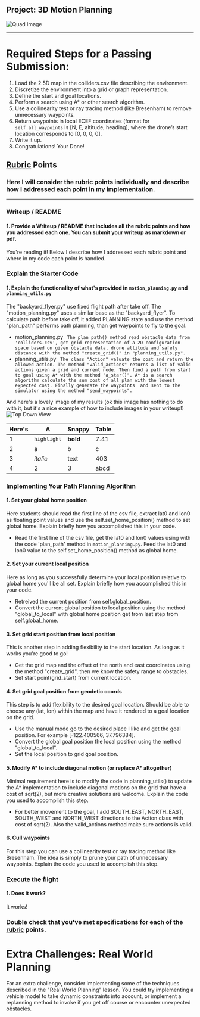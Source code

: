 ## Project: 3D Motion Planning
![Quad Image](./misc/enroute.png)

---


# Required Steps for a Passing Submission:
1. Load the 2.5D map in the colliders.csv file describing the environment.
2. Discretize the environment into a grid or graph representation.
3. Define the start and goal locations.
4. Perform a search using A* or other search algorithm.
5. Use a collinearity test or ray tracing method (like Bresenham) to remove unnecessary waypoints.
6. Return waypoints in local ECEF coordinates (format for `self.all_waypoints` is [N, E, altitude, heading], where the drone’s start location corresponds to [0, 0, 0, 0].
7. Write it up.
8. Congratulations!  Your Done!

## [Rubric](https://review.udacity.com/#!/rubrics/1534/view) Points
### Here I will consider the rubric points individually and describe how I addressed each point in my implementation.  

---
### Writeup / README

#### 1. Provide a Writeup / README that includes all the rubric points and how you addressed each one.  You can submit your writeup as markdown or pdf.  

You're reading it! Below I describe how I addressed each rubric point and where in my code each point is handled.

### Explain the Starter Code

#### 1. Explain the functionality of what's provided in `motion_planning.py` and `planning_utils.py`
The "backyard_flyer.py" use fixed flight path after take off. The "motion_planning.py" uses a similar base as the "backyard_flyer". To calculate path before take off, it added PLANNING state and use the  method "plan_path" performs path planning, than get waypoints to fly to the goal.
- motion_planning.py
` 
The plan_path() method read obstacle data from 'colliders.csv', get grid representation of a 2D configuration space based on given obstacle data, drone altitude and safety distance with the method "create_grid()" in "planning_utils.py". 
` 
- planning_utils.py
` 
The class "Action" valuate the cost and return the allowed action. The method "valid_actions" returns a list of valid actions given a grid and current node.
Then find a path from start to goal using A* with the method "a_star()". A* is a search algorithm calculate the sum cost of all plan with the lowest expected cost.
Finally generate the waypoints  and sent to the simulator using the method "send_waypoints".
` 

And here's a lovely image of my results (ok this image has nothing to do with it, but it's a nice example of how to include images in your writeup!)
![Top Down View](./misc/high_up.png)

Here's | A | Snappy | Table
--- | --- | --- | ---
1 | `highlight` | **bold** | 7.41
2 | a | b | c
3 | *italic* | text | 403
4 | 2 | 3 | abcd

### Implementing Your Path Planning Algorithm

#### 1. Set your global home position
Here students should read the first line of the csv file, extract lat0 and lon0 as floating point values and use the self.set_home_position() method to set global home. Explain briefly how you accomplished this in your code.
- Read the first line of the csv file, get the lat0 and lon0 values using with the code 'plan_path' method in `motion_planning.py`. Feed the lat0 and lon0 value to the self.set_home_position() method as global home.

#### 2. Set your current local position
Here as long as you successfully determine your local position relative to global home you'll be all set. Explain briefly how you accomplished this in your code.
- Retreived the current position from self.global_position.
- Convert the current global position to local position using the method "global_to_local" with global home position get from last step from self.global_home.

#### 3. Set grid start position from local position
This is another step in adding flexibility to the start location. As long as it works you're good to go!
- Get the grid map and the offset of the north and east coordinates using the method "create_grid", then we know the safety range to obstacles.
- Set start point(grid_start) from current location.

#### 4. Set grid goal position from geodetic coords
This step is to add flexibility to the desired goal location. Should be able to choose any (lat, lon) within the map and have it rendered to a goal location on the grid.
- Use the manual mode go to the desired place I like and get the goal position. For example [-122.400566, 37.796384].
- Convert the global goal position the local position using  the method "global_to_local".
- Set the local position to grid goal position.

#### 5. Modify A* to include diagonal motion (or replace A* altogether)
Minimal requirement here is to modify the code in planning_utils() to update the A* implementation to include diagonal motions on the grid that have a cost of sqrt(2), but more creative solutions are welcome. Explain the code you used to accomplish this step.
- For better movement to the goal, I add SOUTH_EAST, NORTH_EAST, SOUTH_WEST and NORTH_WEST directions to the Action class with cost of sqrt(2). Also the valid_actions method make sure actions is valid.

#### 6. Cull waypoints 
For this step you can use a collinearity test or ray tracing method like Bresenham. The idea is simply to prune your path of unnecessary waypoints. Explain the code you used to accomplish this step.



### Execute the flight
#### 1. Does it work?
It works!

### Double check that you've met specifications for each of the [rubric](https://review.udacity.com/#!/rubrics/1534/view) points.
  
# Extra Challenges: Real World Planning

For an extra challenge, consider implementing some of the techniques described in the "Real World Planning" lesson. You could try implementing a vehicle model to take dynamic constraints into account, or implement a replanning method to invoke if you get off course or encounter unexpected obstacles.


